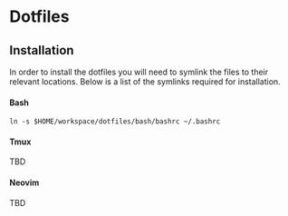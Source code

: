 # Dotfiles

## Installation
In order to install the dotfiles you will need to symlink the files to their relevant locations. Below is a list of the symlinks required for installation.

#### Bash
```
ln -s $HOME/workspace/dotfiles/bash/bashrc ~/.bashrc
```

#### Tmux
TBD

#### Neovim
TBD
